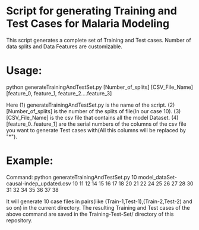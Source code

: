 # Script for generating Training and Test Cases for Malaria Modeling
This script generates a complete set of Training and Test cases. Number of data splits and Data Features are customizable.    

Usage:
=====

python generateTrainingAndTestSet.py [Number_of_splits] [CSV_File_Name] [feature_0, feature_1, feature_2....feature_3]

Here 
          (1) generateTrainingAndTestSet.py is the name of the script. 
          (2) [Number_of_splits] is the number of the splits of file(In our case 10). 
          (3) [CSV_File_Name] is the csv file that contains all the model Dataset. 
          (4) [feature_0..feature_1] are the serial numbers of the columns of the csv file you want to generate Test                   cases with(All this columns will be replaced by "*"). 

Example:
=======
Command: python generateTrainingAndTestSet.py 10 model_dataSet-causal-indep_updated.csv 10 11 12 14 15 16 17 18 20 21 22 24 25 26 27 28 30 31 32 34 35 36 37 38

It will generate 10 case files in pairs(like (Train-1,Test-1),(Train-2,Test-2) and so on) in the current directory. The resulting Training and Test cases of the above command are saved in the Training-Test-Set/ directory of this repository. 





